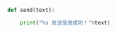 
<BlogInfo id="762" title="1.sendmessage" author="白日梦想猿" pv=0 read_times=0 pre_cost_time=0分2秒 category="_message" tag_list="['_message']" create_time="2020.03.18 14:19:17" update_time="2020.03.18 14:24:49" />

```python
def send(text):

    print("%s 发送信息成功！"%text)
```
